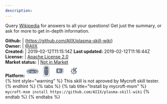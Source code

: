 ```yaml
---
description: 
---
```

Query [Wikipedia](https://www.wikipedia.org) for answers to all your questions!  Get just the
summary, or ask for more to get in-depth information.

**Github:** | (https://github.com/AIIX/plasma-skill-wiki)  
**Owner:** | [@AIIX](https://github.com/AIIX)  
**Created:** | 2019-02-12T11:15:14Z  **Last updated:** 2019-02-12T11:16:44Z  
**License:** | [Apache License 2.0](https://api.github.com/licenses/apache-2.0)  
**Market status:** | [Not in Market](https://market.mycroft.ai/skill/)  
**Platform:**   ![](.gitbook/assets/mark-1-icon.png)  ![](.gitbook/assets/mark-2-icon.png)  ![](.gitbook/assets/picroft-icon.png)  ![](.gitbook/assets/kde.png)   
{% hint style="warning" %}
This skill is not aproved by Mycroft skill tester.
{% endhint %}
  {% tabs %}
{% tab title="Install by mycroft-msm" %}
``` mycroft-msm install https://github.com/AIIX/plasma-skill-wiki```
{% endtab %}
  {% endtabs %}
  
